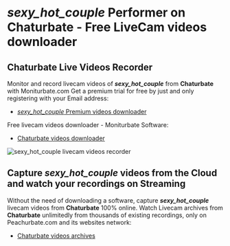 # _sexy_hot_couple_ Performer on Chaturbate - Free LiveCam videos downloader

## Chaturbate Live Videos Recorder

Monitor and record livecam videos of **_sexy_hot_couple_** from **Chaturbate** with Moniturbate.com
Get a premium trial for free by just and only registering with your Email address:
* [_sexy_hot_couple_ Premium videos downloader](https://moniturbate.com/request-demo-licence-key.html)

Free livecam videos downloader - Moniturbate Software:
* [Chaturbate videos downloader](https://moniturbate.com/moniturbate-download-software.html)

![_sexy_hot_couple_ livecam videos recorder](https://peachurnet.com/templates/moniturbate-software.png)


## Capture _sexy_hot_couple_ videos from the Cloud and watch your recordings on Streaming

Without the need of downloading a software, capture **_sexy_hot_couple_** livecam videos from **Chaturbate** 100% online.
Watch Livecam archives from **Chaturbate** unlimitedly from thousands of existing recordings, only on Peachurbate.com and its websites network:
* [Chaturbate videos archives](https://peachurnet.com/)